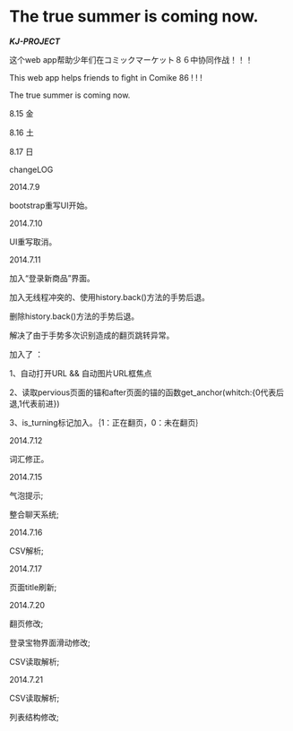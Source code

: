 The true summer is coming now.
==========
***KJ-PROJECT***


这个web app帮助少年们在コミックマーケット８６中协同作战！！！

This web app helps friends to fight in Comike 86 ! ! !

The true summer is coming now.

8.15 金

8.16 土

8.17 日


changeLOG

2014.7.9

bootstrap重写UI开始。

2014.7.10

UI重写取消。

2014.7.11

加入“登录新商品”界面。

加入无线程冲突的、使用history.back()方法的手势后退。

删除history.back()方法的手势后退。

解决了由于手势多次识别造成的翻页跳转异常。

加入了 ：

1、自动打开URL && 自动图片URL框焦点

2、读取pervious页面的锚和after页面的锚的函数get_anchor(whitch:{0代表后退,1代表前进})

3、is_turning标记加入。｛1：正在翻页，0：未在翻页｝

2014.7.12

词汇修正。

2014.7.15

气泡提示;

整合聊天系统;

2014.7.16

CSV解析;

2014.7.17

页面title刷新;

2014.7.20

翻页修改;

登录宝物界面滑动修改;

CSV读取解析;

2014.7.21

CSV读取解析;

列表结构修改;


